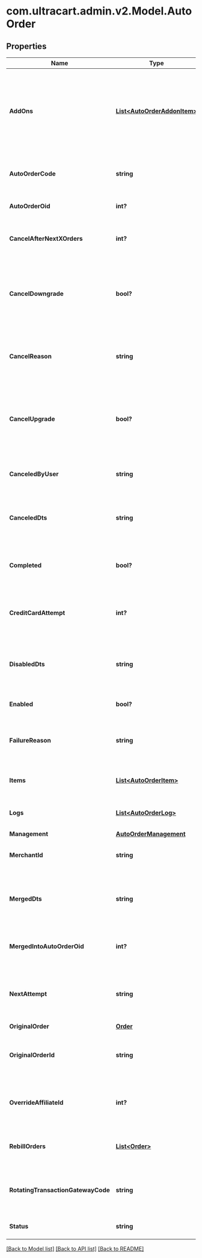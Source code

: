 # com.ultracart.admin.v2.Model.AutoOrder
## Properties

Name | Type | Description | Notes
------------ | ------------- | ------------- | -------------
**AddOns** | [**List&lt;AutoOrderAddonItem&gt;**](AutoOrderAddonItem.md) | Array of addon objects instructing which items to add to auto order and how many times they should be added. | [optional] 
**AutoOrderCode** | **string** | Unique code assigned to this auto order | [optional] 
**AutoOrderOid** | **int?** | Auto order object identifier | [optional] 
**CancelAfterNextXOrders** | **int?** | Cancel this auto order after X additional rebills | [optional] 
**CancelDowngrade** | **bool?** | True if the auto order was canceled because the customer purchased a downgrade item | [optional] 
**CancelReason** | **string** | The reason this auto order was canceled by either merchant or customer | [optional] 
**CancelUpgrade** | **bool?** | True if the auto order was canceled because the customer purchased an upgrade item | [optional] 
**CanceledByUser** | **string** | The user that canceled the auto order | [optional] 
**CanceledDts** | **string** | The date/time that the auto order was canceled | [optional] 
**Completed** | **bool?** | True if the auto order ran successfully to completion | [optional] 
**CreditCardAttempt** | **int?** | The number of credit card attempts that have taken place | [optional] 
**DisabledDts** | **string** | The date/time the auto order was disabled due to failed rebills | [optional] 
**Enabled** | **bool?** | True if this auto order is enabled | [optional] 
**FailureReason** | **string** | The reason this auto order failed during the last rebill attempt | [optional] 
**Items** | [**List&lt;AutoOrderItem&gt;**](AutoOrderItem.md) | The items that are setup to rebill | [optional] 
**Logs** | [**List&lt;AutoOrderLog&gt;**](AutoOrderLog.md) | Logs associated with this auto order | [optional] 
**Management** | [**AutoOrderManagement**](AutoOrderManagement.md) |  | [optional] 
**MerchantId** | **string** | UltraCart merchant ID owning this order | [optional] 
**MergedDts** | **string** | The date/time the auto order was merged into another auto order | [optional] 
**MergedIntoAutoOrderOid** | **int?** | The auto order that this auto order was merged into | [optional] 
**NextAttempt** | **string** | The next time that the auto order will be attempted for processing | [optional] 
**OriginalOrder** | [**Order**](Order.md) |  | [optional] 
**OriginalOrderId** | **string** | The original order id that this auto order is associated with. | [optional] 
**OverrideAffiliateId** | **int?** | Override the affiliate id given credit for rebills of this auto order | [optional] 
**RebillOrders** | [**List&lt;Order&gt;**](Order.md) | Rebill orders that have taken place on this auto order | [optional] 
**RotatingTransactionGatewayCode** | **string** | The RTG code associated with this order for future rebills | [optional] 
**Status** | **string** | The status of the auto order | [optional] 


[[Back to Model list]](../README.md#documentation-for-models) [[Back to API list]](../README.md#documentation-for-api-endpoints) [[Back to README]](../README.md)

